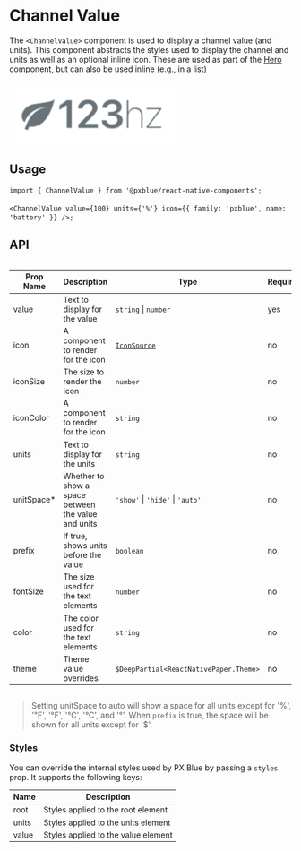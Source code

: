 # Channel Value

The `<ChannelValue>` component is used to display a channel value (and units). This component abstracts the styles used to display the channel and units as well as an optional inline icon. These are used as part of the [Hero](./Hero.md) component, but can also be used inline (e.g., in a list)

<img width="300" alt="Channel Value component" src="./images/channelValue.png">

## Usage

```tsx
import { ChannelValue } from '@pxblue/react-native-components';

<ChannelValue value={100} units={'%'} icon={{ family: 'pxblue', name: 'battery' }} />;
```

## API

<div style="overflow: auto">

| Prop Name   | Description                                         | Type                                   | Required | Default             |
| ----------- | --------------------------------------------------- | -------------------------------------- | -------- | ------------------- |
| value       | Text to display for the value                       | `string` \| `number`                   | yes      |                     |
| icon        | A component to render for the icon                  | [`IconSource`](./Icons.md)             | no       |                     |
| iconSize    | The size to render the icon                         | `number`                               | no       | `fontSize`          |
| iconColor   | A component to render for the icon                  | `string`                               | no       | `theme.colors.text` |
| units       | Text to display for the units                       | `string`                               | no       |                     |
| unitSpace\* | Whether to show a space between the value and units | `'show'` \| `'hide'` \| `'auto'`       | no       | `'auto'`            |
| prefix      | If true, shows units before the value               | `boolean`                              | no       | `false`             |
| fontSize    | The size used for the text elements                 | `number`                               | no       | 'medium'            |
| color       | The color used for the text elements                | `string`                               | no       | `theme.colors.text` |
| theme       | Theme value overrides                               | `$DeepPartial<ReactNativePaper.Theme>` | no       |                     |

</div>

> Setting unitSpace to auto will show a space for all units except for '%', '℉', '°F', '℃', '°C', and '°'. When `prefix` is true, the space will be shown for all units except for '$'.

### Styles

You can override the internal styles used by PX Blue by passing a `styles` prop. It supports the following keys:

| Name  | Description                         |
| ----- | ----------------------------------- |
| root  | Styles applied to the root element  |
| units | Styles applied to the units element |
| value | Styles applied to the value element |
